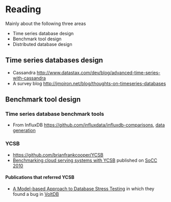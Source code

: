 # Reading

Mainly about the following three areas

- Time series database design
- Benchmark tool design
- Distributed database design

## Time series databases design

- Cassandra http://www.datastax.com/dev/blog/advanced-time-series-with-cassandra
- A survey blog http://jmoiron.net/blog/thoughts-on-timeseries-databases

## Benchmark tool design

### Time series database benchmark tools

- From InfluxDB https://github.com/influxdata/influxdb-comparisons, [data generation](https://github.com/influxdata/influxdb-comparisons/tree/master/bulk_data_gen)

### YCSB

- https://github.com/brianfrankcooper/YCSB
- [Benchmarking cloud serving systems with YCSB](http://dl.acm.org/citation.cfm?id=1807152) published on [SoCC 2010](http://research.microsoft.com/en-us/um/redmond/events/socc2010/index.htm)

#### Publications that referred YCSB

- [A Model-based Approach to Database Stress Testing](http://orbilu.uni.lu/bitstream/10993/28616/1/preprint_dexa2016.pdf) in which they found a bug in
[VoltDB](https://www.voltdb.com/)
